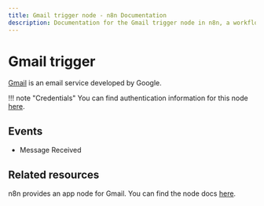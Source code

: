 ```yaml
---
title: Gmail trigger node - n8n Documentation
description: Documentation for the Gmail trigger node in n8n, a workflow automation platform. Includes details of operations and configuration, and links to examples and credentials information.
---
```


# Gmail trigger

[Gmail](https://www.gmail.com) is an email service developed by Google.

!!! note "Credentials"
    You can find authentication information for this node [here](/integrations/builtin/credentials/google/).

## Events

* Message Received

## Related resources

n8n provides an app node for Gmail. You can find the node docs [here](/integrations/builtin/app-nodes/n8n-nodes-base.gmail/).

